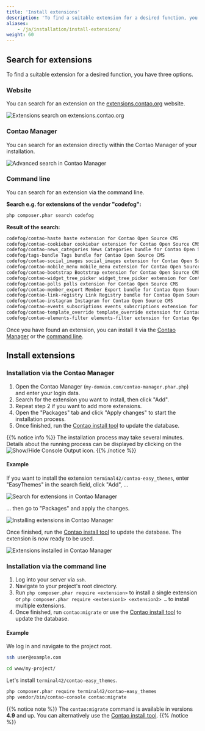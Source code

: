 ```yaml
---
title: 'Install extensions'
description: 'To find a suitable extension for a desired function, you have three options.'
aliases:
    - /ja/installation/install-extensions/
weight: 60
---
```


## Search for extensions

To find a suitable extension for a desired function, you have three options.

### Website

You can search for an extension on the [extensions.contao.org](https://extensions.contao.org/) website.

![Extensions search on extensions.contao.org](/ja/installation/images/en/extensions-contao-org.png?classes=shadow)

### Contao Manager

You can search for an extension directly within the Contao Manager of your installation.

![Advanced search in Contao Manager](/ja/installation/images/en/search-extensions-in-the-contao-manager.png?classes=shadow)

### Command line

You can search for an extension via the command line.

**Search e.g. for extensions of the vendor "codefog":**

```bash
php composer.phar search codefog
```

**Result of the search:**

```bash
codefog/contao-haste haste extension for Contao Open Source CMS
codefog/contao-cookiebar cookiebar extension for Contao Open Source CMS
codefog/contao-news_categories News Categories bundle for Contao Open Source CMS
codefog/tags-bundle Tags bundle for Contao Open Source CMS
codefog/contao-social_images social_images extension for Contao Open Source CMS
codefog/contao-mobile_menu mobile_menu extension for Contao Open Source CMS
codefog/contao-bootstrap Bootstrap extension for Contao Open Source CMS
codefog/contao-widget_tree_picker widget_tree_picker extension for Contao Open Source CMS
codefog/contao-polls polls extension for Contao Open Source CMS
codefog/contao-member_export Member Export bundle for Contao Open Source CMS
codefog/contao-link-registry Link Registry bundle for Contao Open Source CMS
codefog/contao-instagram Instagram for Contao Open Source CMS
codefog/contao-events_subscriptions events_subscriptions extension for Contao Open Source CMS
codefog/contao-template_override template_override extension for Contao Open Source CMS
codefog/contao-elements-filter elements-filter extension for Contao Open Source CMS
```

Once you have found an extension, you can install it via the [Contao Manager](#installation-via-the-contao-manager) or
the [command line](#installation-via-the-command-line).

## Install extensions

### Installation via the Contao Manager

1. Open the Contao Manager (`my-domain.com/contao-manager.phar.php`) and enter your login data.
2. Search for the extension you want to install, then click "Add".
3. Repeat step 2 if you want to add more extensions.
4. Open the "Packages" tab and click "Apply changes" to start the installation process.
5. Once finished, run the [Contao install tool](../contao-installtool/) to update the database.

{{% notice info %}}
The installation process may take several minutes. Details about the running process can be displayed by clicking on the
![Show/Hide Console Output](/ja/icons/konsolenausgabe.png?classes=icon) icon.
{{% /notice %}}

#### Example

If you want to install the extension `terminal42/contao-easy_themes`, enter "EasyThemes" in the search field, click
"Add", …

![Search for extensions in Contao Manager](/ja/installation/images/en/search-package-in-contao-manager.png?classes=shadow)

… then go to "Packages" and apply the changes.

![Installing extensions in Contao Manager](/ja/installation/images/en/install-package-in-contao-manager.png?classes=shadow)

Once finished, run the [Contao install tool](../contao-installtool/) to update the database. The extension is now ready
to be used.

![Extensions installed in Contao Manager](/ja/installation/images/en/package-installed-in-the-contao-manager.png?classes=shadow)

### Installation via the command line

1. Log into your server via `ssh`.
2. Navigate to your project's root directory.
3. Run `php composer.phar require <extension>` to install a single extension or `php composer.phar require <extension1> <extension2> …`
   to install multiple extensions.
4. Once finished, run `contao:migrate` or use the [Contao install tool](../contao-installtool/) to update the database.

#### Example
We log in and navigate to the project root.

```bash
ssh user@example.com
```

```bash
cd www/my-project/
```

Let's install `terminal42/contao-easy_themes`.

```bash
php composer.phar require terminal42/contao-easy_themes
php vendor/bin/contao-console contao:migrate
```

{{% notice note %}}
The `contao:migrate` command is available in versions **4.9** and up. You can alternatively use the [Contao install tool](../contao-installtool/).
{{% /notice %}}
